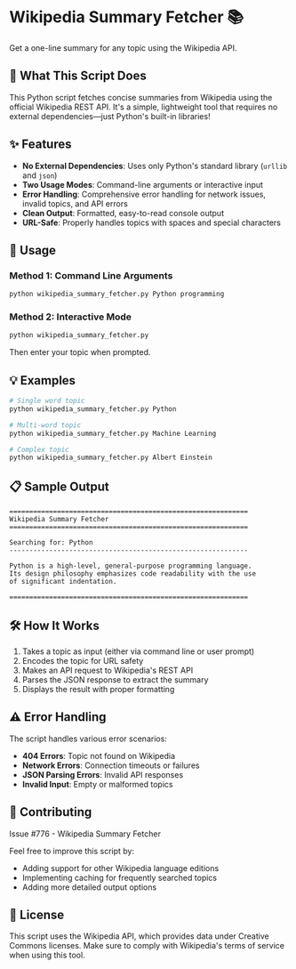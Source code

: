 # Wikipedia Summary Fetcher 📚

Get a one-line summary for any topic using the Wikipedia API.

## 🎯 What This Script Does

This Python script fetches concise summaries from Wikipedia using the official Wikipedia REST API. It's a simple, lightweight tool that requires no external dependencies—just Python's built-in libraries!

## ✨ Features

- **No External Dependencies**: Uses only Python's standard library (`urllib` and `json`)
- **Two Usage Modes**: Command-line arguments or interactive input
- **Error Handling**: Comprehensive error handling for network issues, invalid topics, and API errors
- **Clean Output**: Formatted, easy-to-read console output
- **URL-Safe**: Properly handles topics with spaces and special characters

## 🚀 Usage

### Method 1: Command Line Arguments
```bash
python wikipedia_summary_fetcher.py Python programming
```

### Method 2: Interactive Mode
```bash
python wikipedia_summary_fetcher.py
```
Then enter your topic when prompted.

## 💡 Examples

```bash
# Single word topic
python wikipedia_summary_fetcher.py Python

# Multi-word topic
python wikipedia_summary_fetcher.py Machine Learning

# Complex topic
python wikipedia_summary_fetcher.py Albert Einstein
```

## 📋 Sample Output

```
============================================================
Wikipedia Summary Fetcher
============================================================

Searching for: Python
------------------------------------------------------------

Python is a high-level, general-purpose programming language. 
Its design philosophy emphasizes code readability with the use 
of significant indentation.

============================================================
```

## 🛠️ How It Works

1. Takes a topic as input (either via command line or user prompt)
2. Encodes the topic for URL safety
3. Makes an API request to Wikipedia's REST API
4. Parses the JSON response to extract the summary
5. Displays the result with proper formatting

## ⚠️ Error Handling

The script handles various error scenarios:
- **404 Errors**: Topic not found on Wikipedia
- **Network Errors**: Connection timeouts or failures
- **JSON Parsing Errors**: Invalid API responses
- **Invalid Input**: Empty or malformed topics

## 🤝 Contributing

Issue #776 - Wikipedia Summary Fetcher

Feel free to improve this script by:
- Adding support for other Wikipedia language editions
- Implementing caching for frequently searched topics
- Adding more detailed output options

## 📜 License

This script uses the Wikipedia API, which provides data under Creative Commons licenses. Make sure to comply with Wikipedia's terms of service when using this tool.

